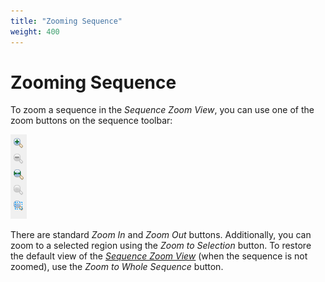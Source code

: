 ```yaml
---
title: "Zooming Sequence"
weight: 400
---
```



# Zooming Sequence

To zoom a sequence in the _Sequence Zoom View_, you can use one of the zoom buttons on the sequence toolbar:

![](/images/65929405/65929406.png)

There are standard _Zoom In_ and _Zoom Out_ buttons. Additionally, you can zoom to a selected region using the _Zoom to Selection_ button. To restore the default view of the [_Sequence Zoom View_](https://doc.ugene.net/wiki/display/UM/Zoom+View) (when the sequence is not zoomed), use the _Zoom to Whole Sequence_ button.